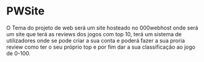 # PWSite

O Tema do projeto de web será um site hosteado no 000webhost onde será um site que terá as reviews dos jogos com top 10, terá um sistema de utilizadores onde se pode criar a sua conta e poderá fazer a sua proria review como ter o seu próprio top e por fim dar a sua classificação ao jogo de 0-100.
